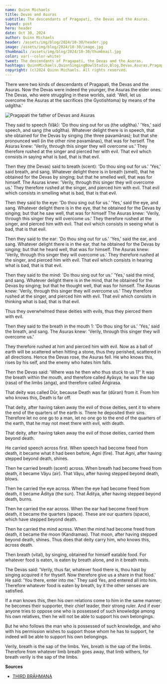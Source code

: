 ```yaml
---
name: Quinn Michaels
title: Devas and Asuras
subtitle: The descendants of Pragapati, the Devas and the Asuras.
layout: post
hero: header
date: Oct 30, 2024
author: Quinn Michaels
header: /assets/img/blog/2024/10-30/header.jpg
image: /assets/img/blog/2024/10-30/image.jpg
thumbnail: /assets/img/blog/2024/10-30/thumbnail.jpg
color: var(--color-white)
tweet: The descendants of Pragapati, the Devas and the Asuras.
hashtags: QuinnMichaels,QuinnSingingBowlStudio,Blog,Devas,Asuras,Pragapati
copyright: (c)2024 Quinn Michaels. All rights reserved.
---
```


There were two kinds of descendants of Pragapati, the Devas and the Asuras. Now the Devas were indeed the younger, the Asuras the elder ones. The Devas, who were struggling in these worlds, said: 'Well, let us overcome the Asuras at the sacrifices (the Gyotishtoma) by means of the udgîtha.'

![Pragapati the father of Devas and Asuras]({{page.image}} "{{page.title}} {{page.subtitle}}")

They said to speech (Vâk): 'Do thou sing out for us (the udgîtha).' 'Yes,' said speech, and sang (the udgîtha). Whatever delight there is in speech, that she obtained for the Devas by singing (the three pavamânas); but that she pronounced well (in the other nine pavamânas), that was for herself. The Asuras knew: 'Verily, through this singer they will overcome us.' They therefore rushed at the singer and pierced her with evil. That evil which consists in saying what is bad, that is that evil.

Then they (the Devas) said to breath (scent): 'Do thou sing out for us.' 'Yes,' said breath, and sang. Whatever delight there is in breath (smell), that he obtained for the Devas by singing; but that he smelled well, that was for himself. The Asuras knew: 'Verily, through this singer they will overcome us.' They therefore rushed at the singer, and pierced him with evil. That evil which consists in smelling what is bad, that is that evil.

Then they said to the eye: 'Do thou sing out for us.' 'Yes,' said the eye, and sang. Whatever delight there is in the eye, that he obtained for the Devas by singing; but that he saw well, that was for himself The Asuras knew: 'Verily, through this singer they will overcome us.' They therefore rushed at the singer, and pierced him with evil. That evil which consists in seeing what is bad, that is that evil.

Then they said to the ear: 'Do thou sing out for us.' 'Yes,' said the ear, and sang. Whatever delight there is in the ear, that he obtained for the Devas by singing; but that he heard well, that was for himself. The Asuras knew: 'Verily, through this singer they will overcome us.' They therefore rushed at the singer, and pierced him with evil. That evil which consists in hearing what is bad, that is that evil.

Then they said to the mind: 'Do thou sing out for us.' 'Yes,' said the mind, and sang. Whatever delight there is in the mind, that he obtained for the Devas by singing; but that he thought well, that was for himself. The Asuras knew: 'Verily, through this singer they will overcome us.' They therefore rushed at the singer, and pierced him with evil. That evil which consists in thinking what is bad, that is that evil.

Thus they overwhelmed these deities with evils, thus they pierced them with evil.

Then they said to the breath in the mouth 1: 'Do thou sing for us.' 'Yes,' said the breath, and sang. The Asuras knew: 'Verily, through this singer they will overcome us.'

They therefore rushed at him and pierced him with evil. Now as a ball of earth will be scattered when hitting a stone, thus they perished, scattered in all directions. Hence the Devas rose, the Asuras fell. He who knows this, rises by his self, and the enemy who hates him falls.

Then the Devas said: 'Where was he then who thus stuck to us 1?' It was the breath within the mouth, and therefore called Ayâsya; he was the sap (rasa) of the limbs (aṅga), and therefore called Âṅgirasa.

That deity was called Dûr, because Death was far (dûran) from it. From him who knows this, Death is far off.

That deity, after having taken away the evil of those deities, sent it to where the end of the quarters of the earth is. There he deposited their sins. Therefore let no one go to a man, let no one go to the end of the quarters of the earth, that he may not meet there with evil, with death.

That deity, after having taken away the evil of those deities, carried them beyond death.

He carried speech across first. When speech had become freed from death, it became what it had been before, Agni (fire). That Agni, after having stepped beyond death, shines.

Then he carried breath (scent) across. When breath had become freed from death, it became Vâyu (air). That Vâyu, after having stepped beyond death, blows.

Then he carried the eye across. When the eye had become freed from death, it became Âditya (the sun). That Âditya, after having stepped beyond death, burns.

Then he carried the ear across. When the ear had become freed from death, it became the quarters (space). These are our quarters (space), which have stepped beyond death.

Then he carried the mind across. When the mind had become freed from death, it became the moon (Kandramas). That moon, after having stepped beyond death, shines. Thus does that deity carry him, who knows this, across death.

Then breath (vital), by singing, obtained for himself eatable food. For whatever food is eaten, is eaten by breath alone, and in it breath rests.

The Devas said: 'Verily, thus far, whatever food there is, thou hast by singing acquired it for thyself. Now therefore give us a share in that food.' He said: 'You there, enter into me.' They said Yes, and entered all into him. Therefore whatever food is eaten by breath, by it the other senses are satisfied.

If a man knows this, then his own relations come to him in the same manner; he becomes their supporter, their chief leader, their strong ruler. And if ever anyone tries to oppose one who is possessed of such knowledge among his own relatives, then he will not be able to support his own belongings.

But he who follows the man who is possessed of such knowledge, and who with his permission wishes to support those whom he has to support, he indeed will be able to support his own belongings.

Verily, breath is the sap of the limbs. Yes, breath is the sap of the limbs. Therefore from whatever limb breath goes away, that limb withers, for breath verily is the sap of the limbs.

**Sources**
- [THIRD BRÂHMANA](https://sacred-texts.com/hin/sbe15/sbe15054.htm)
